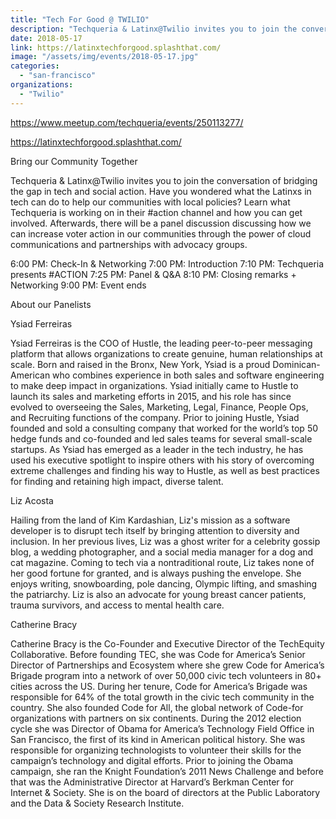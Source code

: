 ```yaml
---
title: "Tech For Good @ TWILIO"
description: "Techqueria & Latinx@Twilio invites you to join the conversation of bridging the gap in tech and social action. "
date: 2018-05-17
link: https://latinxtechforgood.splashthat.com/
image: "/assets/img/events/2018-05-17.jpg"
categories:
  - "san-francisco"
organizations:
  - "Twilio"
---
```


https://www.meetup.com/techqueria/events/250113277/

https://latinxtechforgood.splashthat.com/

Bring our Community Together

Techqueria & Latinx@Twilio invites you to join the conversation of bridging the gap in tech and social action. Have you wondered what the Latinxs in tech can do to help our communities with local policies? Learn what Techqueria is working on in their #action channel and how you can get involved. Afterwards, there will be a panel discussion discussing how we can increase voter action in our communities through the power of cloud communications and partnerships with advocacy groups.

6:00 PM: Check-In & Networking
7:00 PM: Introduction
7:10 PM: Techqueria presents #ACTION
7:25 PM: Panel & Q&A
﻿8:10 PM: Closing remarks + Networking
9:00 PM: Event ends

About our Panelists

Ysiad Ferreiras

Ysiad Ferreiras is the COO of Hustle, the leading peer-to-peer messaging platform that allows organizations to create genuine, human relationships at scale. Born and raised in the Bronx, New York, Ysiad is a proud Dominican-American who combines experience in both sales and software engineering to make deep impact in organizations. Ysiad initially came to Hustle to launch its sales and marketing efforts in 2015, and his role has since evolved to overseeing the Sales, Marketing, Legal, Finance, People Ops, and Recruiting functions of the company. Prior to joining Hustle, Ysiad founded and sold a consulting company that worked for the world’s top 50 hedge funds and co-founded and led sales teams for several small-scale startups. As Ysiad has emerged as a leader in the tech industry, he has used his executive spotlight to inspire others with his story of overcoming extreme challenges and finding his way to Hustle, as well as best practices for finding and retaining high impact, diverse talent.

Liz Acosta

Hailing from the land of Kim Kardashian, Liz's mission as a software developer is to disrupt tech itself by bringing attention to diversity and inclusion. In her previous lives, Liz was a ghost writer for a celebrity gossip blog, a wedding photographer, and a social media manager for a dog and cat magazine. Coming to tech via a nontraditional route, Liz takes none of her good fortune for granted, and is always pushing the envelope. She enjoys writing, snowboarding, pole dancing, Olympic lifting, and smashing the patriarchy. Liz is also an advocate for young breast cancer patients, trauma survivors, and access to mental health care.

Catherine Bracy

Catherine Bracy is the Co-Founder and Executive Director of the TechEquity Collaborative. Before founding TEC, she was Code for America’s Senior Director of Partnerships and Ecosystem where she grew Code for America’s Brigade program into a network of over 50,000 civic tech volunteers in 80+ cities across the US. During her tenure, Code for America’s Brigade was responsible for 64% of the total growth in the civic tech community in the country. She also founded Code for All, the global network of Code-­for organizations with partners on six continents. During the 2012 election cycle she was Director of Obama for America’s Technology Field Office in San Francisco, the first of its kind in American political history. She was responsible for organizing technologists to volunteer their skills for the campaign’s technology and digital efforts. Prior to joining the Obama campaign, she ran the Knight Foundation’s 2011 News Challenge and before that was the Administrative Director at Harvard’s Berkman Center for Internet & Society. She is on the board of directors at the Public Laboratory and the Data & Society Research Institute.
